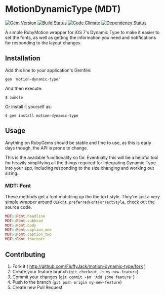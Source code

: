 # MotionDynamicType (MDT)

[![Gem Version](https://badge.fury.io/rb/motion-dynamic-type.png)](http://badge.fury.io/rb/motion-dynamic-type) [![Build Status](https://travis-ci.org/FluffyJack/motion-dynamic-type.png)](https://travis-ci.org/FluffyJack/motion-dynamic-type) [![Code Climate](https://codeclimate.com/github/FluffyJack/motion-dynamic-type.png)](https://codeclimate.com/github/FluffyJack/motion-dynamic-type) [![Dependency Status](https://gemnasium.com/FluffyJack/motion-dynamic-type.png)](https://gemnasium.com/FluffyJack/motion-dynamic-type)


A simple RubyMotion wrapper for iOS 7's Dynamic Type to make it easier to set the fonts, as well as getting the information you need and notifications for responding to the layout changes.

## Installation

Add this line to your application's Gemfile:

    gem 'motion-dynamic-type'

And then execute:

    $ bundle

Or install it yourself as:

    $ gem install motion-dynamic-type

## Usage

Anything on RubyGems should be stable and fine to use, as this is early days though, the API is prone to change.

This is the available functionality so far. Eventually this will be a helpful tool for heavily simplifying all the things required for integrating Dynamic Type into your app, including responding to the size changing and working out sizing.

### MDT::Font

These methods get a font matching up the the text style. They're just a very simple wrapper around `UIFont.preferredFontForTextStyle`, check out the source code.

```ruby
MDT::Font.headline
MDT::Font.subhead
MDT::Font.body
MDT::Font.caption_one
MDT::Font.caption_two
MDT::Font.footnote
```

## Contributing

1. Fork it ( http://github.com/FluffyJack/motion-dynamic-type/fork )
2. Create your feature branch (`git checkout -b my-new-feature`)
3. Commit your changes (`git commit -am 'Add some feature'`)
4. Push to the branch (`git push origin my-new-feature`)
5. Create new Pull Request
